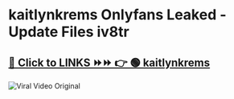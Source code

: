 
 # kaitlynkrems Onlyfans Leaked - Update Files iv8tr

## <h2><a href="https://clipsfans.com/kaitlynkrems&ref=git">🔗 Click to LINKS ⏩⏩ 👉 🟢 kaitlynkrems </a></h2>

<a href="https://clipsfans.com/kaitlynkrems&ref=git" rel="nofollow" data-target="animated-image.originalLink"><img src="https://i.ibb.co.com/xMMVF88/686577567.gif" alt="Viral Video Original" style="max-width: 100%; display: inline-block;" data-target="animated-image.originalImage"></a>

